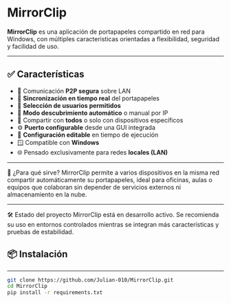 # MirrorClip

**MirrorClip** es una aplicación de portapapeles compartido en red para Windows, con múltiples caracteristicas orientadas a flexibilidad, seguridad y facilidad de uso.

---

## ✅ Características

- 🔐 Comunicación **P2P segura** sobre LAN  
- 🔄 **Sincronización en tiempo real** del portapapeles  
- 👥 **Selección de usuarios permitidos**  
- 📡 **Modo descubrimiento automático** o manual por IP  
- 🎯 Compartir con **todos** o solo con dispositivos específicos  
- ⚙️ **Puerto configurable** desde una GUI integrada  
- 🧰 **Configuración editable** en tiempo de ejecución  
- 🪟 Compatible con **Windows**  
- 🌐 Pensado exclusivamente para redes **locales (LAN)**  

---

🧩 ¿Para qué sirve?
MirrorClip permite a varios dispositivos en la misma red compartir automáticamente su portapapeles, ideal para oficinas, aulas o equipos que colaboran sin depender de servicios externos ni almacenamiento en la nube.

---

🛠️ Estado del proyecto
MirrorClip está en desarrollo activo. Se recomienda su uso en entornos controlados mientras se integran más características y pruebas de estabilidad.
## 📦 Instalación

---

```bash
git clone https://github.com/Julian-010/MirrorClip.git
cd MirrorClip
pip install -r requirements.txt
